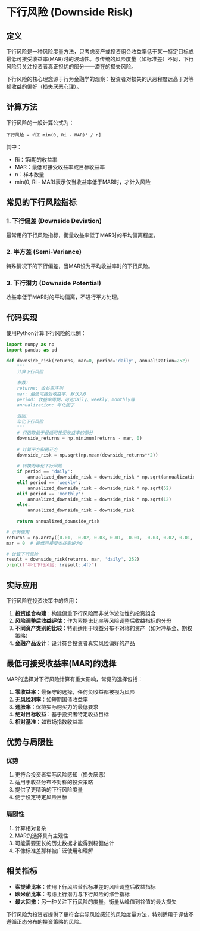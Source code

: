 # 下行风险 (Downside Risk)

## 定义

下行风险是一种风险度量方法，只考虑资产或投资组合收益率低于某一特定目标或最低可接受收益率(MAR)时的波动性。与传统的风险度量（如标准差）不同，下行风险只关注投资者真正担忧的部分——潜在的损失风险。

下行风险的核心理念源于行为金融学的观察：投资者对损失的厌恶程度远高于对等额收益的偏好（损失厌恶心理）。

## 计算方法

下行风险的一般计算公式为：

```
下行风险 = √[Σ min(0, Ri - MAR)² / n]
```

其中：
- Ri：第i期的收益率
- MAR：最低可接受收益率或目标收益率
- n：样本数量
- min(0, Ri - MAR)表示仅当收益率低于MAR时，才计入风险

## 常见的下行风险指标

### 1. 下行偏差 (Downside Deviation)
最常用的下行风险指标，衡量收益率低于MAR时的平均偏离程度。

### 2. 半方差 (Semi-Variance)
特殊情况下的下行偏差，当MAR设为平均收益率时的下行风险。

### 3. 下行潜力 (Downside Potential)
收益率低于MAR时的平均偏离，不进行平方处理。

## 代码实现

使用Python计算下行风险的示例：

```python
import numpy as np
import pandas as pd

def downside_risk(returns, mar=0, period='daily', annualization=252):
    """
    计算下行风险
    
    参数:
    returns: 收益率序列
    mar: 最低可接受收益率，默认为0
    period: 收益率周期，可选daily、weekly、monthly等
    annualization: 年化因子
    
    返回:
    年化下行风险
    """
    # 只选取低于最低可接受收益率的部分
    downside_returns = np.minimum(returns - mar, 0)
    
    # 计算平方和再开方
    downside_risk = np.sqrt(np.mean(downside_returns**2))
    
    # 转换为年化下行风险
    if period == 'daily':
        annualized_downside_risk = downside_risk * np.sqrt(annualization)
    elif period == 'weekly':
        annualized_downside_risk = downside_risk * np.sqrt(52)
    elif period == 'monthly':
        annualized_downside_risk = downside_risk * np.sqrt(12)
    else:
        annualized_downside_risk = downside_risk
    
    return annualized_downside_risk

# 示例使用
returns = np.array([0.01, -0.02, 0.03, 0.01, -0.01, -0.03, 0.02, 0.01, -0.02, 0.01])
mar = 0  # 最低可接受收益率设为0

# 计算下行风险
result = downside_risk(returns, mar, 'daily', 252)
print(f"年化下行风险: {result:.4f}")
```

## 实际应用

下行风险在投资决策中的应用：

1. **投资组合构建**：构建偏重下行风险而非总体波动性的投资组合
2. **风险调整后收益评估**：作为索提诺比率等风险调整后收益指标的分母
3. **不同资产类别的比较**：特别适用于收益分布不对称的资产（如对冲基金、期权策略）
4. **金融产品设计**：设计符合投资者真实风险偏好的产品

## 最低可接受收益率(MAR)的选择

MAR的选择对下行风险计算有重大影响，常见的选择包括：

1. **零收益率**：最保守的选择，任何负收益都被视为风险
2. **无风险利率**：如短期国债收益率
3. **通胀率**：保持实际购买力的最低要求
4. **绝对目标收益**：基于投资者特定收益目标
5. **相对基准**：如市场指数收益率

## 优势与局限性

### 优势
1. 更符合投资者实际风险感知（损失厌恶）
2. 适用于收益分布不对称的投资策略
3. 提供了更精确的下行风险度量
4. 便于设定特定风险目标

### 局限性
1. 计算相对复杂
2. MAR的选择具有主观性
3. 可能需要更长的历史数据才能得到稳健估计
4. 不像标准差那样被广泛使用和理解

## 相关指标

- **索提诺比率**：使用下行风险替代标准差的风险调整后收益指标
- **欧米茄比率**：考虑上行潜力与下行风险的综合指标
- **最大回撤**：另一种关注下行风险的度量，衡量从峰值到谷值的最大损失

下行风险为投资者提供了更符合实际风险感知的风险度量方法，特别适用于评估不遵循正态分布的投资策略的风险。